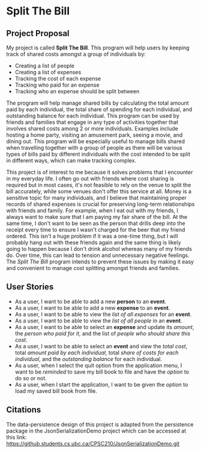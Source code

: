 # Split The Bill
## Project Proposal

My project is called **Split The Bill**. This program will help users by keeping track of shared costs amongst a group 
of individuals by:
- Creating a list of people
- Creating a list of expenses
- Tracking the cost of each expense
- Tracking who paid for an expense
- Tracking who an expense should be split between

The program will help manage shared bills by calculating the total amount paid by each individual, the total share of 
spending for each individual, and outstanding balance for each individual.
This program can be used by friends and families that engage in any type of activities together that involves shared
costs among 2 or more individuals. Examples include hosting a home party, visiting an amusement park, 
seeing a movie, and dining out. This program will be especially useful to manage bills shared when travelling together
with a group of people as there will be various types of bills paid by different individuals with the cost intended to 
be split in different ways, which can make tracking complex.

This project is of interest to me because it solves problems that I encounter in my everyday life.
I often go out with friends where cost sharing is required but in most cases, it's not feasible to rely on the venue to 
split the bill accurately, while some venues don't offer this service at all.
Money is a sensitive topic for many individuals, and I believe that maintaining proper records of shared expenses is 
crucial for preserving long-term relationships with friends and family.
For example, when I eat out with my friends, I always want to make sure that I am paying my fair share of the bill. 
At the same time, I don't want to be seen as the person that drills deep into the 
receipt every time to ensure I wasn't charged for the beer that my friend ordered. This isn't a huge
problem if it was a one-time thing, but I will probably hang out with these friends again and the same thing is likely 
going to happen because I don't drink alcohol whereas many of my friends do. Over time, this can lead to tension and 
unnecessary negative feelings. The *Split The Bill* program intends to prevent these issues by making it easy and 
convenient to manage cost splitting amongst friends and families. 

## User Stories

- As a user, I want to be able to add a new **person** to an **event**.
- As a user, I want to be able to add a new **expense** to an **event**.
- As a user, I want to be able to view the *list of all expenses* for an **event**. 
- As a user, I want to be able to view the *list of all people* in an **event**.
- As a user, I want to be able to select an **expense** and update its *amount*, the *person who paid for it*, and the 
list of *people who should share this cost*.
- As a user, I want to be able to select an **event** and view the *total cost*, total *amount paid by each individual*, 
total *share of costs for each individual*, and the *outstanding balance* for each individual.
- As a user, when I select the quit option from the application menu, I want to be *reminded* to save my bill book to
file and have the *option* to do so or not. 
- As a user, when I start the application, I want to be given the *option* to load my saved bill book from file.

## Citations
The data-persistence design of this project is adapted from the persistence package in the JsonSerializationDemo
project which can be accessed at this link: https://github.students.cs.ubc.ca/CPSC210/JsonSerializationDemo.git
